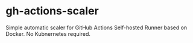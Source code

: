 # gh-actions-scaler
Simple automatic scaler for GitHub Actions Self-hosted Runner based on Docker. No Kubnernetes required.
